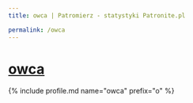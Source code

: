```yaml
---
title: owca | Patromierz - statystyki Patronite.pl

permalink: /owca
---
```


# [owca](https://patronite.pl/owca)

{% include profile.md name="owca" prefix="o" %}
